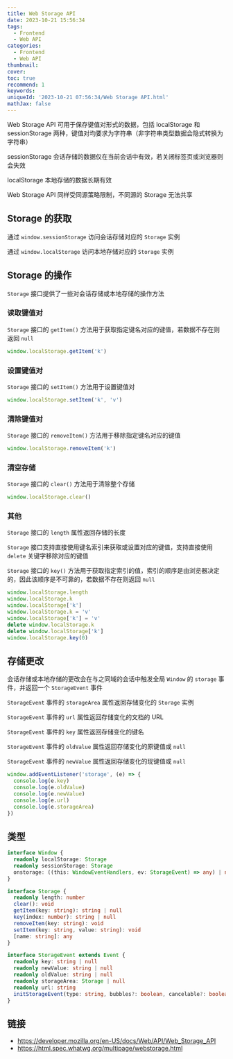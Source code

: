 ```yaml
---
title: Web Storage API
date: 2023-10-21 15:56:34
tags:
  - Frontend
  - Web API
categories:
  - Frontend
  - Web API
thumbnail:
cover:
toc: true
recommend: 1
keywords:
uniqueId: '2023-10-21 07:56:34/Web Storage API.html'
mathJax: false
---
```


Web Storage API 可用于保存键值对形式的数据，包括 localStorage 和 sessionStorage 两种，键值对均要求为字符串（非字符串类型数据会隐式转换为字符串）

sessionStorage 会话存储的数据仅在当前会话中有效，若关闭标签页或浏览器则会失效

localStorage 本地存储的数据长期有效

Web Storage API 同样受同源策略限制，不同源的 Storage 无法共享

## Storage 的获取

通过 `window.sessionStorage` 访问会话存储对应的 `Storage` 实例

通过 `window.localStorage` 访问本地存储对应的 `Storage` 实例

## Storage 的操作

`Storage` 接口提供了一些对会话存储或本地存储的操作方法

### 读取键值对

`Storage` 接口的 `getItem()` 方法用于获取指定键名对应的键值，若数据不存在则返回 `null`

```js
window.localStorage.getItem('k')
```

### 设置键值对

`Storage` 接口的 `setItem()` 方法用于设置键值对

```js
window.localStorage.setItem('k', 'v')
```

### 清除键值对

`Storage` 接口的 `removeItem()` 方法用于移除指定键名对应的键值

```js
window.localStorage.removeItem('k')
```

### 清空存储

`Storage` 接口的 `clear()` 方法用于清除整个存储

```js
window.localStorage.clear()
```

### 其他

`Storage` 接口的 `length` 属性返回存储的长度

`Storage` 接口支持直接使用键名索引来获取或设置对应的键值，支持直接使用 `delete` 关键字移除对应的键值

`Storage` 接口的 `key()` 方法用于获取指定索引的值，索引的顺序是由浏览器决定的，因此该顺序是不可靠的，若数据不存在则返回 `null`

```js
window.localStorage.length
window.localStorage.k
window.localStorage['k']
window.localStorage.k = 'v'
window.localStorage['k'] = 'v'
delete window.localStorage.k
delete window.localStorage['k']
window.localStorage.key(0)
```

## 存储更改

会话存储或本地存储的更改会在与之同域的会话中触发全局 `Window` 的 `storage` 事件，并返回一个 `StorageEvent` 事件

`StorageEvent` 事件的 `storageArea` 属性返回存储变化的 `Storage` 实例

`StorageEvent` 事件的 `url` 属性返回存储变化的文档的 URL

`StorageEvent` 事件的 `key` 属性返回存储变化的键名

`StorageEvent` 事件的 `oldValue` 属性返回存储变化的原键值或 `null`

`StorageEvent` 事件的 `newValue` 属性返回存储变化的现键值或 `null`

```js
window.addEventListener('storage', (e) => {
  console.log(e.key)
  console.log(e.oldValue)
  console.log(e.newValue)
  console.log(e.url)
  console.log(e.storageArea)
})
```

## 类型

```ts
interface Window {
  readonly localStorage: Storage
  readonly sessionStorage: Storage
  onstorage: ((this: WindowEventHandlers, ev: StorageEvent) => any) | null
}

interface Storage {
  readonly length: number
  clear(): void
  getItem(key: string): string | null
  key(index: number): string | null
  removeItem(key: string): void
  setItem(key: string, value: string): void
  [name: string]: any
}

interface StorageEvent extends Event {
  readonly key: string | null
  readonly newValue: string | null
  readonly oldValue: string | null
  readonly storageArea: Storage | null
  readonly url: string
  initStorageEvent(type: string, bubbles?: boolean, cancelable?: boolean, key?: string | null, oldValue?: string | null, newValue?: string | null, url?: string | URL, storageArea?: Storage | null): void
}
```

## 链接

* <https://developer.mozilla.org/en-US/docs/Web/API/Web_Storage_API>
* <https://html.spec.whatwg.org/multipage/webstorage.html>
